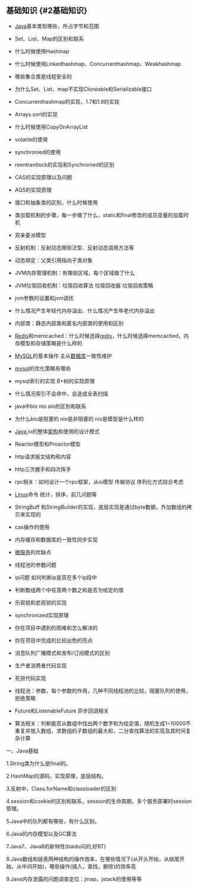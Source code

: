 ## 基础知识 {#2基础知识}

* [Java](http://lib.csdn.net/base/java)基本类型哪些，所占字节和范围

* Set、List、Map的区别和联系

* 什么时候使用Hashmap

* 什么时候使用Linkedhashmap、Concurrenthashmap、Weakhashmap

* 哪些集合类是线程安全的

* 为什么Set、List、map不实现Cloneable和Serializable接口

* Concurrenthashmap的实现，1.7和1.8的实现

* Arrays.sort的实现

* 什么时候使用CopyOnArrayList

* volatile的使用

* synchronied的使用

* reentrantlock的实现和Synchronied的区别

* CAS的实现原理以及问题

* AQS的实现原理

* 接口和抽象类的区别，什么时候使用

* 类加载机制的步骤，每一步做了什么，static和final修改的成员变量的加载时机

* 双亲委派模型

* 反射机制：反射动态擦除泛型、反射动态调用方法等

* 动态绑定：父类引用指向子类对象

* JVM内存管理机制：有哪些区域，每个区域做了什么

* JVM垃圾回收机制：垃圾回收算法 垃圾回收器 垃圾回收策略

* jvm参数的设置和jvm调优

* 什么情况产生年轻代内存溢出、什么情况产生年老代内存溢出

* 内部类：静态内部类和匿名内部类的使用和区别

* [Redis](http://lib.csdn.net/base/redis)和memcached：什么时候选择[redis](http://lib.csdn.net/base/redis)，什么时候选择memcached，内存模型和存储策略是什么样的

* [MySQL](http://lib.csdn.net/base/mysql)的基本操作 主从[数据库](http://lib.csdn.net/base/mysql)一致性维护

* [mysql](http://lib.csdn.net/base/mysql)的优化策略有哪些

* mysql索引的实现 B+树的实现原理

* 什么情况索引不会命中，会造成全表扫描

* java中bio nio aio的区别和联系

* 为什么bio是阻塞的 nio是非阻塞的 nio是模型是什么样的

* [Java ](http://lib.csdn.net/base/java)io的整体[架构](http://lib.csdn.net/base/architecture)和使用的设计模式

* Reactor模型和Proactor模型

* http请求报文结构和内容

* http三次握手和四次挥手

* rpc相关：如何设计一个rpc框架，从io模型 传输协议 序列化方式综合考虑

* [Linux](http://lib.csdn.net/base/linux)命令 统计，排序，前几问题等

* StringBuff 和StringBuilder的实现，底层实现是通过byte数据，外加数组的拷贝来实现的

* cas操作的使用

* 内存缓存和数据库的一致性同步实现

* [微服务](http://lib.csdn.net/base/microservice)的优缺点

* 线程池的参数问题

* ip问题 如何判断ip是否在多个ip段中

* 判断数组两个中任意两个数之和是否为给定的值

* 乐观锁和悲观锁的实现

* synchronized实现原理

* 你在项目中遇到的困难和怎么解决的

* 你在项目中完成的比较出色的亮点

* 消息队列广播模式和发布/订阅模式的区别

* 生产者消费者代码实现

* 死锁代码实现

* 线程池：参数，每个参数的作用，几种不同线程池的比较，阻塞队列的使用，拒绝策略

* Future和ListenableFuture 异步回调相关

* 算法相关：判断能否从数组中找出两个数字和为给定值，随机生成1~10000不重复并放入数组，求数组的子数组的最大和，二分查找算法的实现及其时间复杂计算

一、Java基础

  


1.String类为什么是final的。

  


2.HashMap的源码，实现原理，底层结构。

  


3.反射中，Class.forName和classloader的区别

  


4.session和cookie的区别和联系，session的生命周期，多个服务部署时session管理。

  


5.Java中的队列都有哪些，有什么区别。

  


6.Java的内存模型以及GC算法

  


7.Java7、Java8的新特性\(baidu问的,好BT\)

  


8.Java数组和链表两种结构的操作效率，在哪些情况下\(从开头开始，从结尾开始，从中间开始\)，哪些操作\(插入，查找，删除\)的效率高

  


9.Java内存泄露的问题调查定位：jmap，jstack的使用等等

